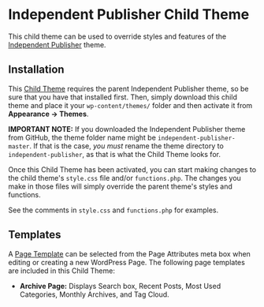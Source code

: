 Independent Publisher Child Theme
===========================

This child theme can be used to override styles and features of the [Independent Publisher](http://independentpublisher.me) theme.

## Installation

This [Child Theme](http://codex.wordpress.org/Child_Themes) requires the parent Independent Publisher theme, so be sure that you have that installed first. Then, simply download this child theme and place it your `wp-content/themes/` folder and then activate it from **Appearance → Themes**. 

**IMPORTANT NOTE:** If you downloaded the Independent Publisher theme from GitHub, the theme folder name might be `independent-publisher-master`. If that is the case, _you must_ rename the theme directory to `independent-publisher`, as that is what the Child Theme looks for.

Once this Child Theme has been activated, you can start making changes to the child theme's `style.css` file and/or `functions.php`. The changes you make in those files will simply override the parent theme's styles and functions.

See the comments in `style.css` and `functions.php` for examples.

## Templates

A [Page Template](http://codex.wordpress.org/Page_Templates#Custom_Page_Template) can be selected from the Page Attributes meta box when editing or creating a new WordPress Page. The following page templates are included in this Child Theme:

 * **Archive Page:** Displays Search box, Recent Posts, Most Used Categories, Monthly Archives, and Tag Cloud. 